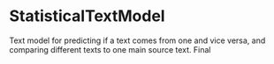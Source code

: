 # StatisticalTextModel
Text model for predicting if a text comes from one and vice versa, and comparing different texts to one main source text. Final
